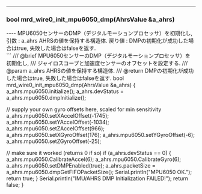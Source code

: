 ----  
<h3>bool mrd_wire0_init_mpu6050_dmp(AhrsValue &a_ahrs)</h3>
----  
MPU6050センサーのDMP（デジタルモーションプロセッサ）を初期化し,  
引数 : a_ahrs AHRSの値を保持する構造体.  
戻り値 : DMPの初期化が成功した場合はtrue, 失敗した場合はfalseを返す.  
  
<br>  
```  
/// @brief MPU6050センサーのDMP（デジタルモーションプロセッサ）を初期化し,
/// ジャイロスコープと加速度センサーのオフセットを設定する.
/// @param a_ahrs AHRSの値を保持する構造体.
/// @return DMPの初期化が成功した場合はtrue, 失敗した場合はfalseを返す.
bool mrd_wire0_init_mpu6050_dmp(AhrsValue &a_ahrs) {
  a_ahrs.mpu6050.initialize();
  a_ahrs.devStatus = a_ahrs.mpu6050.dmpInitialize();

  // supply your own gyro offsets here, scaled for min sensitivity
  a_ahrs.mpu6050.setXAccelOffset(-1745);
  a_ahrs.mpu6050.setYAccelOffset(-1034);
  a_ahrs.mpu6050.setZAccelOffset(966);
  a_ahrs.mpu6050.setXGyroOffset(176);
  a_ahrs.mpu6050.setYGyroOffset(-6);
  a_ahrs.mpu6050.setZGyroOffset(-25);

  // make sure it worked (returns 0 if so)
  if (a_ahrs.devStatus == 0) {
    a_ahrs.mpu6050.CalibrateAccel(6);
    a_ahrs.mpu6050.CalibrateGyro(6);
    a_ahrs.mpu6050.setDMPEnabled(true);
    a_ahrs.packetSize = a_ahrs.mpu6050.dmpGetFIFOPacketSize();
    Serial.println("MPU6050 OK.");
    return true;
  }
  Serial.println("IMU/AHRS DMP Initialization FAILED!");
  return false;
}
```  